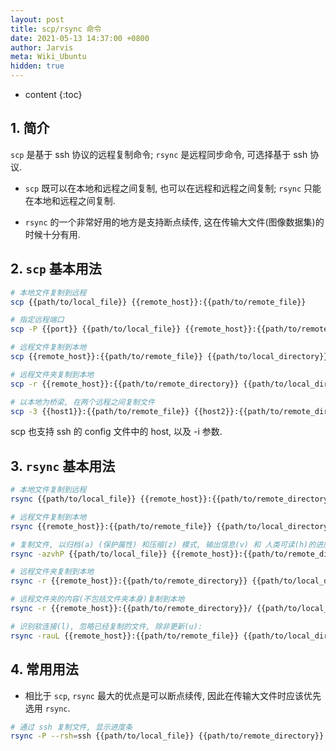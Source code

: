 ```yaml
---
layout: post
title: scp/rsync 命令
date: 2021-05-13 14:37:00 +0800
author: Jarvis
meta: Wiki_Ubuntu
hidden: true
---
```


* content
{:toc}




## 1. 简介

`scp` 是基于 ssh 协议的远程复制命令; `rsync` 是远程同步命令, 可选择基于 ssh 协议.

* `scp` 既可以在本地和远程之间复制, 也可以在远程和远程之间复制; `rsync` 只能在本地和远程之间复制.

* `rsync` 的一个非常好用的地方是支持断点续传, 这在传输大文件(图像数据集)的时候十分有用.

## 2. `scp` 基本用法

```bash
# 本地文件复制到远程
scp {{path/to/local_file}} {{remote_host}}:{{path/to/remote_file}}

# 指定远程端口
scp -P {{port}} {{path/to/local_file}} {{remote_host}}:{{path/to/remote_file}}

# 远程文件复制到本地
scp {{remote_host}}:{{path/to/remote_file}} {{path/to/local_directory}}

# 远程文件夹复制到本地
scp -r {{remote_host}}:{{path/to/remote_directory}} {{path/to/local_directory}}

# 以本地为桥梁, 在两个远程之间复制文件
scp -3 {{host1}}:{{path/to/remote_file}} {{host2}}:{{path/to/remote_directory}}
```

scp 也支持 ssh 的 config 文件中的 host, 以及 -i 参数.

## 3. `rsync` 基本用法

```bash
# 本地文件复制到远程
rsync {{path/to/local_file}} {{remote_host}}:{{path/to/remote_directory}}

# 远程文件复制到本地
rsync {{remote_host}}:{{path/to/remote_file}} {{path/to/local_directory}}

# 复制文件, 以归档(a) (保护属性) 和压缩(z) 模式, 输出信息(v) 和 人类可读(h)的进度条(P):
rsync -azvhP {{path/to/local_file}} {{remote_host}}:{{path/to/remote_directory}}

# 远程文件夹复制到本地
rsync -r {{remote_host}}:{{path/to/remote_directory}} {{path/to/local_directory}}

# 远程文件夹的内容(不包括文件夹本身)复制到本地
rsync -r {{remote_host}}:{{path/to/remote_directory}}/ {{path/to/local_directory}}

# 识别软连接(l), 忽略已经复制的文件, 除非更新(u):
rsync -rauL {{remote_host}}:{{path/to/remote_file}} {{path/to/local_directory}}
```

## 4. 常用用法

* 相比于 `scp`, `rsync` 最大的优点是可以断点续传, 因此在传输大文件时应该优先选用 `rsync`.

```bash
# 通过 ssh 复制文件, 显示进度条
rsync -P --rsh=ssh {{path/to/local_file}} {{path/to/remote_directory}}
```
